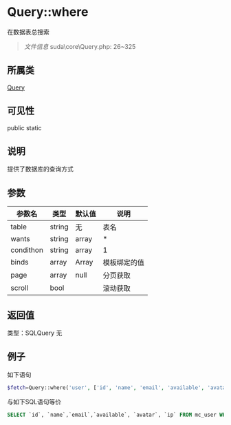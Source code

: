 # Query::where
在数据表总搜索
> *文件信息* suda\core\Query.php: 26~325
## 所属类 

[Query](../Query.md)

## 可见性

  public  static
## 说明

提供了数据库的查询方式


## 参数

| 参数名 | 类型 | 默认值 | 说明 |
|--------|-----|-------|-------|
| table |  string | 无 |  表名 |
| wants |  string|array | * |  提取的列 |
| condithon |  string|array | 1 |  提取的条件 |
| binds |  array | Array |  模板绑定的值 |
| page |  array | null |  分页获取 |
| scroll |  bool |  |  滚动获取 |

## 返回值
类型：SQLQuery
无

## 例子

如下语句
```php
$fetch=Query::where('user', ['id', 'name', 'email', 'available', 'avatar', 'ip'], '1', [], [$page, $count])->fetchAll();
```
与如下SQL语句等价
```sql
SELECT `id`, `name`,`email`,`available`, `avatar`, `ip` FROM mc_user WHERE 1;
```